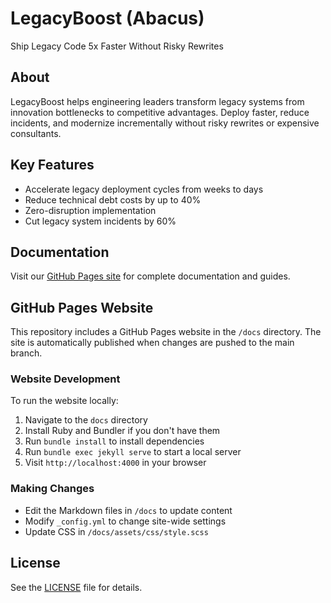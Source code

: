# LegacyBoost (Abacus)

Ship Legacy Code 5x Faster Without Risky Rewrites

## About

LegacyBoost helps engineering leaders transform legacy systems from innovation bottlenecks to competitive advantages. Deploy faster, reduce incidents, and modernize incrementally without risky rewrites or expensive consultants.

## Key Features

- Accelerate legacy deployment cycles from weeks to days
- Reduce technical debt costs by up to 40%
- Zero-disruption implementation
- Cut legacy system incidents by 60%

## Documentation

Visit our [GitHub Pages site](https://your-org.github.io/abacus/) for complete documentation and guides.

## GitHub Pages Website

This repository includes a GitHub Pages website in the `/docs` directory. The site is automatically published when changes are pushed to the main branch.

### Website Development

To run the website locally:

1. Navigate to the `docs` directory
2. Install Ruby and Bundler if you don't have them
3. Run `bundle install` to install dependencies
4. Run `bundle exec jekyll serve` to start a local server
5. Visit `http://localhost:4000` in your browser

### Making Changes

- Edit the Markdown files in `/docs` to update content
- Modify `_config.yml` to change site-wide settings
- Update CSS in `/docs/assets/css/style.scss`

## License

See the [LICENSE](LICENSE) file for details.
